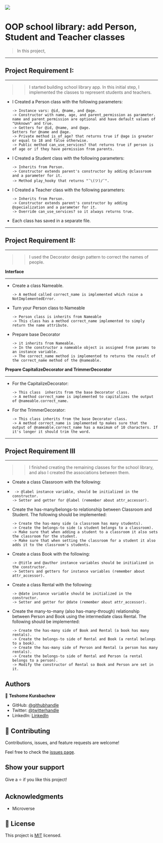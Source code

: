 ![](https://img.shields.io/badge/Microverse-blueviolet)

# OOP school library: add Person, Student and Teacher classes

> In this project, 
***
## Project Requirement I:
***
>> I started building school library app. In this initial step, I implemented the classes to represent students and teachers.

* I Created a Person class with the following parameters:

      -> Instance vars: @id, @name, and @age.
      -> Constructor with name, age, and parent_permission as parameter. name and parent_permission are optional and have default values of "Unknown" and true.
      -> Getters for @id, @name, and @age.
      Setters for @name and @age.
      -> Private method is_of_age? that returns true if @age is greater or equal to 18 and false otherwise.
      -> Public method can_use_services? that returns true if person is of age or if they have permission from parents.

* I Created a Student class with the following parameters:

      -> Inherits from Person.
      -> Constructor extends parent's constructor by adding @classroom and a parameter for it.
      -> Method play_hooky that returns "¯\(ツ)/¯".

* I Created a Teacher class with the following parameters:

      -> Inherits from Person.
      -> Constructor extends parent's constructor by adding @specialization and a parameter for it.
      -> Override can_use_services? so it always returns true.

* Each class has saved in a separate file.

***
## Project Requirement II:
***
>>  I used the Decorator design pattern to correct the names of people.

**Interface**
***
* Create a class Nameable.
            
      -> A method called correct_name is implemented which raise a NotImplementedError.

* Turn your Person class to Nameable

      -> Person class is inherits from Nameable
      -> This class has a method correct_name implemented to simply return the name attribute.

* Prepare base Decorator
            
      -> it inherits from Nameable.
      -> In the constructor a nameable object is assigned from params to an instance variable.
      -> The correct_name method is implemented to returns the result of the correct_name method of the @nameable.

**Prepare CapitalizeDecorator and TrimmerDecorator**
***
* For the CapitalizeDecorator:

      -> This class  inherits from the base Decorator class.
      -> A method correct_name is implemented to capitalizes the output of @nameable.correct_name.
* For the TrimmerDecorator:

      -> This class inherits from the base Decorator class.
      -> A method correct_name is implemented tp makes sure that the output of @nameable.correct_name has a maximum of 10 characters. If it's longer it should trim the word.
***
## Project Requirement III
***
>> I finished creating the remaining classes for the school library, and also I created the associations between them.

* Create a class Classroom with the following:

*      -> @label instance variable, should be initialized in the constructor.
      -> Setter and getter for @label (remember about attr_accessor).
* Create the has-many/belongs-to relationship between Classroom and Student. The following should be implemented:

      -> Create the has-many side (a classroom has many students).
      -> Create the belongs-to side (a student belongs to a classroom).
      -> Make sure that when adding a student to a classroom it also sets the classroom for the student.
      -> Make sure that when setting the classroom for a student it also adds it to the classroom's students.
* Create a class Book with the following:

      -> @title and @author instance variables should be initialized in the constructor.
      -> Setters and getters for instance variables (remember about attr_accessor).
* Create a class Rental with the following:

      -> @date instance variable should be initialized in the constructor.
      -> Setter and getter for @date (remember about attr_accessor).
* Create the many-to-many (also has-many-through) relationship between Person and Book using the intermediate class Rental. The following should be implemented:

      -> Create the has-many side of Book and Rental (a book has many rentals).
      -> Create the belongs-to side of Rental and Book (a rental belongs to a book).
      -> Create the has-many side of Person and Rental (a person has many rentals).
      -> Create the belongs-to side of Rental and Person (a rental belongs to a person).
      -> Modify the constructor of Rental so Book and Person are set in it.
## Authors

👤 **Teshome Kurabachew**

- GitHub: [@githubhandle](https://github.com/TesheMaximillan)
- Twitter: [@twitterhandle](https://twitter.com/TesheKura)
- LinkedIn: [LinkedIn](https://www.linkedin.com/in/teshome-kurabachew-aa8067180/)

## 🤝 Contributing

Contributions, issues, and feature requests are welcome!

Feel free to check the [issues page](https://github.com/TesheMaximillan/oop-school-library/issues).

## Show your support

Give a ⭐️ if you like this project!

## Acknowledgments

- Microverse

## 📝 License

This project is [MIT](./MIT.md) licensed.
